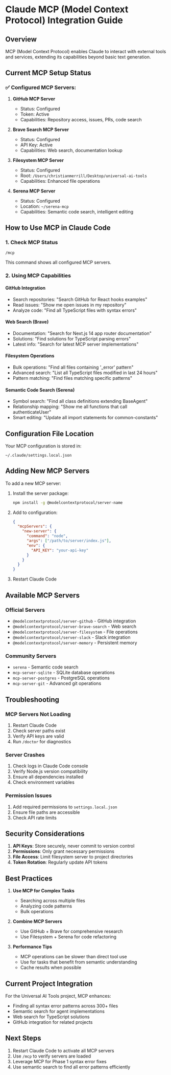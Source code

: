 # Claude MCP (Model Context Protocol) Integration Guide

## Overview

MCP (Model Context Protocol) enables Claude to interact with external tools and services, extending its capabilities beyond basic text generation.

## Current MCP Setup Status

### ✅ Configured MCP Servers:

1. **GitHub MCP Server**
   - Status: Configured
   - Token: Active
   - Capabilities: Repository access, issues, PRs, code search

2. **Brave Search MCP Server**
   - Status: Configured
   - API Key: Active
   - Capabilities: Web search, documentation lookup

3. **Filesystem MCP Server**
   - Status: Configured
   - Root: `/Users/christianmerrill/Desktop/universal-ai-tools`
   - Capabilities: Enhanced file operations

4. **Serena MCP Server**
   - Status: Configured
   - Location: `~/serena-mcp`
   - Capabilities: Semantic code search, intelligent editing

## How to Use MCP in Claude Code

### 1. Check MCP Status

```
/mcp
```

This command shows all configured MCP servers.

### 2. Using MCP Capabilities

#### GitHub Integration

- Search repositories: "Search GitHub for React hooks examples"
- Read issues: "Show me open issues in my repository"
- Analyze code: "Find all TypeScript files with syntax errors"

#### Web Search (Brave)

- Documentation: "Search for Next.js 14 app router documentation"
- Solutions: "Find solutions for TypeScript parsing errors"
- Latest info: "Search for latest MCP server implementations"

#### Filesystem Operations

- Bulk operations: "Find all files containing '\_error' pattern"
- Advanced search: "List all TypeScript files modified in last 24 hours"
- Pattern matching: "Find files matching specific patterns"

#### Semantic Code Search (Serena)

- Symbol search: "Find all class definitions extending BaseAgent"
- Relationship mapping: "Show me all functions that call authenticateUser"
- Smart editing: "Update all import statements for common-constants"

## Configuration File Location

Your MCP configuration is stored in:

```
~/.claude/settings.local.json
```

## Adding New MCP Servers

To add a new MCP server:

1. Install the server package:

   ```bash
   npm install -g @modelcontextprotocol/server-name
   ```

2. Add to configuration:

   ```json
   {
     "mcpServers": {
       "new-server": {
         "command": "node",
         "args": ["/path/to/server/index.js"],
         "env": {
           "API_KEY": "your-api-key"
         }
       }
     }
   }
   ```

3. Restart Claude Code

## Available MCP Servers

### Official Servers

- `@modelcontextprotocol/server-github` - GitHub integration
- `@modelcontextprotocol/server-brave-search` - Web search
- `@modelcontextprotocol/server-filesystem` - File operations
- `@modelcontextprotocol/server-slack` - Slack integration
- `@modelcontextprotocol/server-memory` - Persistent memory

### Community Servers

- `serena` - Semantic code search
- `mcp-server-sqlite` - SQLite database operations
- `mcp-server-postgres` - PostgreSQL operations
- `mcp-server-git` - Advanced git operations

## Troubleshooting

### MCP Servers Not Loading

1. Restart Claude Code
2. Check server paths exist
3. Verify API keys are valid
4. Run `/doctor` for diagnostics

### Server Crashes

1. Check logs in Claude Code console
2. Verify Node.js version compatibility
3. Ensure all dependencies installed
4. Check environment variables

### Permission Issues

1. Add required permissions to `settings.local.json`
2. Ensure file paths are accessible
3. Check API rate limits

## Security Considerations

1. **API Keys**: Store securely, never commit to version control
2. **Permissions**: Only grant necessary permissions
3. **File Access**: Limit filesystem server to project directories
4. **Token Rotation**: Regularly update API tokens

## Best Practices

1. **Use MCP for Complex Tasks**
   - Searching across multiple files
   - Analyzing code patterns
   - Bulk operations

2. **Combine MCP Servers**
   - Use GitHub + Brave for comprehensive research
   - Use Filesystem + Serena for code refactoring

3. **Performance Tips**
   - MCP operations can be slower than direct tool use
   - Use for tasks that benefit from semantic understanding
   - Cache results when possible

## Current Project Integration

For the Universal AI Tools project, MCP enhances:

- Finding all syntax error patterns across 300+ files
- Semantic search for agent implementations
- Web search for TypeScript solutions
- GitHub integration for related projects

## Next Steps

1. Restart Claude Code to activate all MCP servers
2. Use `/mcp` to verify servers are loaded
3. Leverage MCP for Phase 1 syntax error fixes
4. Use semantic search to find all error patterns efficiently
